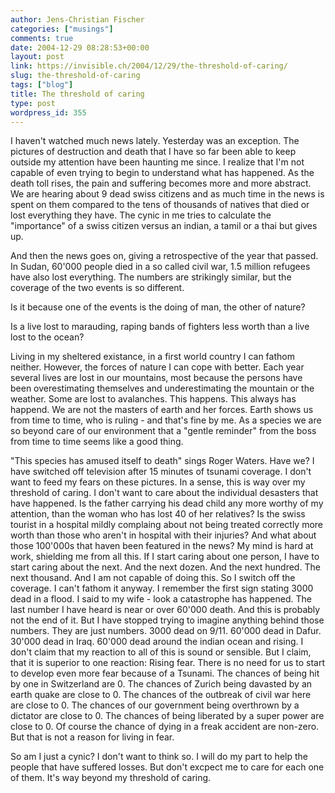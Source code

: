 ```yaml
---
author: Jens-Christian Fischer
categories: ["musings"]
comments: true
date: 2004-12-29 08:28:53+00:00
layout: post
link: https://invisible.ch/2004/12/29/the-threshold-of-caring/
slug: the-threshold-of-caring
tags: ["blog"]
title: The threshold of caring
type: post
wordpress_id: 355
---
```


I haven't watched much news lately. Yesterday was an exception. The pictures of destruction and death that I have so far been able to keep outside my attention have been haunting me since. I realize that I'm not capable of even trying to begin to understand what has happened. As the death toll rises, the pain and suffering becomes more and more abstract. We are hearing about 9 dead swiss citizens and as much time in the news is spent on them compared to the tens of thousands of natives that died or lost everything they have. The cynic in me tries to calculate the "importance" of a swiss citizen versus an indian, a tamil or a thai but gives up. 

And then the news goes on, giving a retrospective of the year that passed. In Sudan, 60'000 people died in a so called civil war, 1.5 million refugees have also lost everything. The numbers are strikingly similar, but the coverage of the two events is so different.

Is it because one of the events is the doing of man, the other of nature?

Is a live lost to marauding, raping bands of fighters less worth than a live lost to the ocean?

Living in my sheltered existance, in a first world country I can fathom neither. However, the forces of nature I can cope with better. Each year several lives are lost in our mountains, most because the persons have been overestimating themselves and underestimating the mountain or the weather. Some are lost to avalanches. This happens. This always has happend. We are not the masters of earth and her forces. Earth shows us from time to time, who is ruling - and that's fine by me. As a species we are so beyond care of our environment that a "gentle reminder" from the boss from time to time seems like a good thing. 

"This species has amused itself to death" sings Roger Waters. Have we? I have switched off television after 15 minutes of tsunami coverage. I don't want to feed my fears on these pictures. In a sense, this is way over my threshold of caring. I don't want to care about the individual desasters that have happened. Is the father carrying his dead child any more worthy of my attention, than the woman who has lost 40 of her relatives? Is the swiss tourist in a hospital mildly complaing about not being treated correctly more worth than those who aren't in hospital with their injuries? And what about those 100'000s that haven been featured in the news? My mind is hard at work, shielding me from all this. If I start caring about one person, I have to start caring about the next. And the next dozen. And the next hundred. The next thousand. And I am not capable of doing this. So I switch off the coverage. I can't fathom it anyway. I remember the first sign stating 3000 dead in a flood. I said to my wife - look a catastrophe has happened. The last number I have heard is near or over 60'000 death. And this is probably not the end of it. But I have stopped trying to imagine anything behind those numbers. They are just numbers. 3000 dead on 9/11. 60'000 dead in Dafur. 30'000 dead in Iraq. 60'000 dead around the indian ocean and rising. 
I don't claim that my reaction to all of this is sound or sensible. But I claim, that it is superior to one reaction: Rising fear. There is no need for us to start to develop even more fear because of a Tsunami. The chances of being hit by one in Switzerland are 0. The chances of Zurich being davasted by an earth quake are close to 0. The chances of the outbreak of civil war here are close to 0. The chances of our government being overthrown by a dictator are close to 0. The chances of being liberated by a super power are close to 0. Of course the chance of dying in a freak accident are non-zero. But that is not a reason for living in fear. 

So am I just a cynic? I don't want to think so. I will do my part to help the people that have suffered losses. But don't excpect me to care for each one of them. It's way beyond my threshold of caring.
